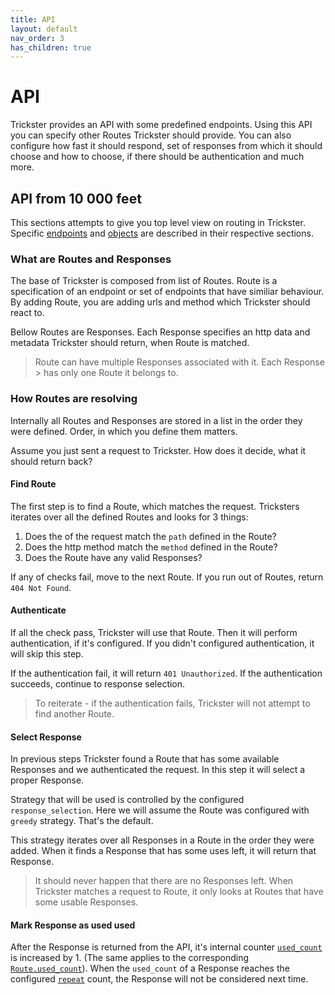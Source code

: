 ```yaml
---
title: API
layout: default
nav_order: 3
has_children: true
---
```


# API
Trickster provides an API with some predefined endpoints. Using this API you can specify other Routes Trickster should provide. You can also configure how fast it should respond, set of responses from which it should choose and how to choose, if there should be authentication and much more.


## API from 10 000 feet
This sections attempts to give you top level view on routing in Trickster. Specific [endpoints](/trickster/api/endpoints.html) and [objects](/trickster/api/model.html) are described in their respective sections.

### What are Routes and Responses
The base of Trickster is composed from list of Routes. Route is a specification of an endpoint or set of endpoints that have similiar behaviour. By adding Route, you are adding urls and method which Trickster should react to.

Bellow Routes are Responses. Each Response specifies an http data and metadata Trickster should return, when Route is matched.

> Route can have multiple Responses associated with it. Each Response > has only one Route it belongs to.

### How Routes are resolving
Internally all Routes and Responses are stored in a list in the order they were defined. Order, in which you define them matters.

Assume you just sent a request to Trickster. How does it decide, what it should return back?

#### Find Route
The first step is to find a Route, which matches the request. Tricksters iterates over all the defined Routes and looks for 3 things:

1. Does the of the request match the `path` defined in the Route?
2. Does the http method match the `method` defined in the Route?
3. Does the Route have any valid Responses?

If any of checks fail, move to the next Route. If you run out of Routes, return `404 Not Found`.

#### Authenticate
If all the check pass, Trickster will use that Route. Then it will perform authentication, if it's configured. If you didn't configured authentication, it will skip this step.

If the authentication fail, it will return `401 Unauthorized`. If the authentication succeeds, continue to response selection.

> To reiterate - if the authentication fails, Trickster will not attempt to find another Route.

#### Select Response
In previous steps Trickster found a Route that has some available Responses and we authenticated the request. In this step it will select a proper Response.

Strategy that will be used is controlled by the configured `response_selection`. Here we will assume the Route was configured with `greedy` strategy. That's the default.

This strategy iterates over all Responses in a Route in the order they were added. When it finds a Response that has some uses left, it will return that Response.

> It should never happen that there are no Responses left. When Trickster matches a request to Route, it only looks at Routes that have some usable Responses.

#### Mark Response as used used
After the Response is returned from the API, it's internal counter [`used_count`](/trickster/api/model.html#used_count-1) is increased by 1. (The same applies to the corresponding [`Route.used_count`](/trickster/api/model.html#used_count)). When the `used_count` of a Response reaches the configured [`repeat`](/trickster/api/model.html#repeat) count, the Response will not be considered next time.